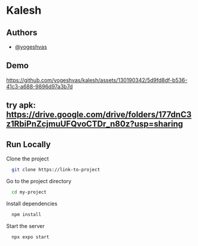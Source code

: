 # Kalesh

## Authors

- [@yogeshvas](https://www.github.com/yogeshvas)

## Demo

https://github.com/yogeshvas/kalesh/assets/130190342/5d9fd8df-b536-41c3-a688-9896d97a3b7d

## try apk: https://drive.google.com/drive/folders/177dnC3z1RbiPnZcjmuUFQvoCTDr_n80z?usp=sharing

## Run Locally
Clone the project

```bash
  git clone https://link-to-project
```

Go to the project directory

```bash
  cd my-project
```

Install dependencies

```bash
  npm install
```

Start the server

```bash
  npx expo start
```
